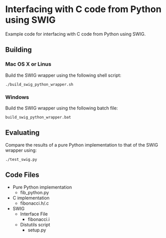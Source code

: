 # Interfacing with C code from Python using SWIG
Example code for interfacing with C code from Python using SWIG.


## Building

### Mac OS X or Linus
Build the SWIG wrapper using the following shell script:

    ./build_swig_python_wrapper.sh
    
### Windows
Build the SWIG wrapper using the following batch file:

    build_swig_python_wrapper.bat
    

## Evaluating
Compare the results of a pure Python implementation to that of the SWIG wrapper using:

    ./test_swig.py

## Code Files
* Pure Python implementation
    * fib_python.py
* C implementation
    * fibonacci.h/.c
* SWIG
    * Interface File
        * fibonacci.i
    * Distutils script
        * setup.py
